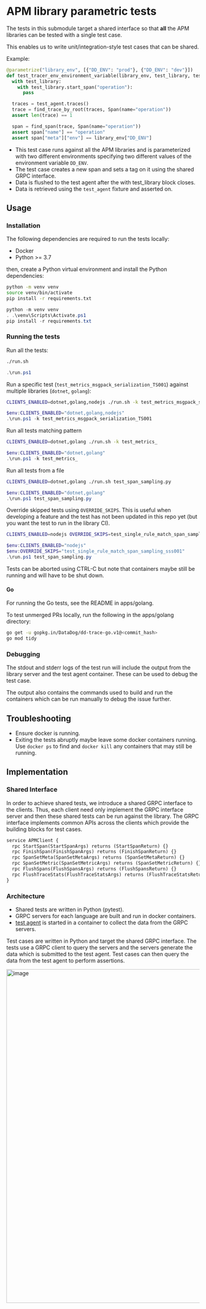 # APM library parametric tests

The tests in this submodule target a shared interface so that **all** the APM libraries can be tested with a single test case.

This enables us to write unit/integration-style test cases that can be shared.

Example:

```python
@parametrize("library_env", [{"DD_ENV": "prod"}, {"DD_ENV": "dev"}])
def test_tracer_env_environment_variable(library_env, test_library, test_agent):
  with test_library:
    with test_library.start_span("operation"):
      pass

  traces = test_agent.traces()
  trace = find_trace_by_root(traces, Span(name="operation"))
  assert len(trace) == 1

  span = find_span(trace, Span(name="operation"))
  assert span["name"] == "operation"
  assert span["meta"]["env"] == library_env["DD_ENV"]
```

- This test case runs against all the APM libraries and is parameterized with two different environments specifying two different values of the environment variable `DD_ENV`.
- The test case creates a new span and sets a tag on it using the shared GRPC interface.
- Data is flushed to the test agent after the with test_library block closes.
- Data is retrieved using the `test_agent` fixture and asserted on.


## Usage


### Installation

The following dependencies are required to run the tests locally:

- Docker
- Python >= 3.7

then, create a Python virtual environment and install the Python dependencies:

```sh
python -m venv venv
source venv/bin/activate
pip install -r requirements.txt
```

```powershell
python -m venv venv
. .\venv\Scripts\Activate.ps1
pip install -r requirements.txt
```


### Running the tests

Run all the tests:

```sh
./run.sh
```

```powershell
.\run.ps1
```

Run a specific test (`test_metrics_msgpack_serialization_TS001`) against multiple libraries (`dotnet`, `golang`):

```sh
CLIENTS_ENABLED=dotnet,golang,nodejs ./run.sh -k test_metrics_msgpack_serialization_TS001
```

```powershell
$env:CLIENTS_ENABLED="dotnet,golang,nodejs"
.\run.ps1 -k test_metrics_msgpack_serialization_TS001
```


Run all tests matching pattern

```sh
CLIENTS_ENABLED=dotnet,golang ./run.sh -k test_metrics_
```

```powershell
$env:CLIENTS_ENABLED="dotnet,golang"
.\run.ps1 -k test_metrics_
```


Run all tests from a file

```sh
CLIENTS_ENABLED=dotnet,golang ./run.sh test_span_sampling.py
```

```powershell
$env:CLIENTS_ENABLED="dotnet,golang"
.\run.ps1 test_span_sampling.py
```


Override skipped tests using `OVERRIDE_SKIPS`. This is useful when developing a feature
and the test has not been updated in this repo yet (but you want the test to run in the library CI).

```sh
CLIENTS_ENABLED=nodejs OVERRIDE_SKIPS=test_single_rule_match_span_sampling_sss001 ./run.sh test_span_sampling.py
```

```powershell
$env:CLIENTS_ENABLED="nodejs"
$env:OVERRIDE_SKIPS="test_single_rule_match_span_sampling_sss001"
.\run.ps1 test_span_sampling.py
```


Tests can be aborted using CTRL-C but note that containers maybe still be running and will have to be shut down.

#### Go

For running the Go tests, see the README in apps/golang.

To test unmerged PRs locally, run the following in the apps/golang directory:

```sh
go get -u gopkg.in/DataDog/dd-trace-go.v1@<commit_hash>
go mod tidy
```


### Debugging 

The stdout and stderr logs of the test run will include the output from the library server and the test agent container.
These can be used to debug the test case.

The output also contains the commands used to build and run the containers which can be run manually to debug the issue
further.


## Troubleshooting

- Ensure docker is running.
- Exiting the tests abruptly maybe leave some docker containers running. Use `docker ps` to find and `docker kill` any
  containers that may still be running.


## Implementation

### Shared Interface

In order to achieve shared tests, we introduce a shared GRPC interface to the clients. Thus, each client need only implement the GRPC interface server and then these shared tests can be run against the library. The GRPC interface implements common APIs across the clients which provide the building blocks for test cases.

```proto
service APMClient {
  rpc StartSpan(StartSpanArgs) returns (StartSpanReturn) {}
  rpc FinishSpan(FinishSpanArgs) returns (FinishSpanReturn) {}
  rpc SpanSetMeta(SpanSetMetaArgs) returns (SpanSetMetaReturn) {}
  rpc SpanSetMetric(SpanSetMetricArgs) returns (SpanSetMetricReturn) {}
  rpc FlushSpans(FlushSpansArgs) returns (FlushSpansReturn) {}
  rpc FlushTraceStats(FlushTraceStatsArgs) returns (FlushTraceStatsReturn) {}
}
```

### Architecture

- Shared tests are written in Python (pytest).
- GRPC servers for each language are built and run in docker containers.
- [test agent](https://github.com/DataDog/dd-apm-test-agent/) is started in a container to collect the data from the GRPC servers. 

Test cases are written in Python and target the shared GRPC interface. The tests use a GRPC client to query the servers and the servers generate the data which is submitted to the test agent. Test cases can then query the data from the test agent to perform assertions.


<img width="869" alt="image" src="https://user-images.githubusercontent.com/6321485/182887064-e241d65c-5e29-451b-a8a8-e8d18328c083.png">
